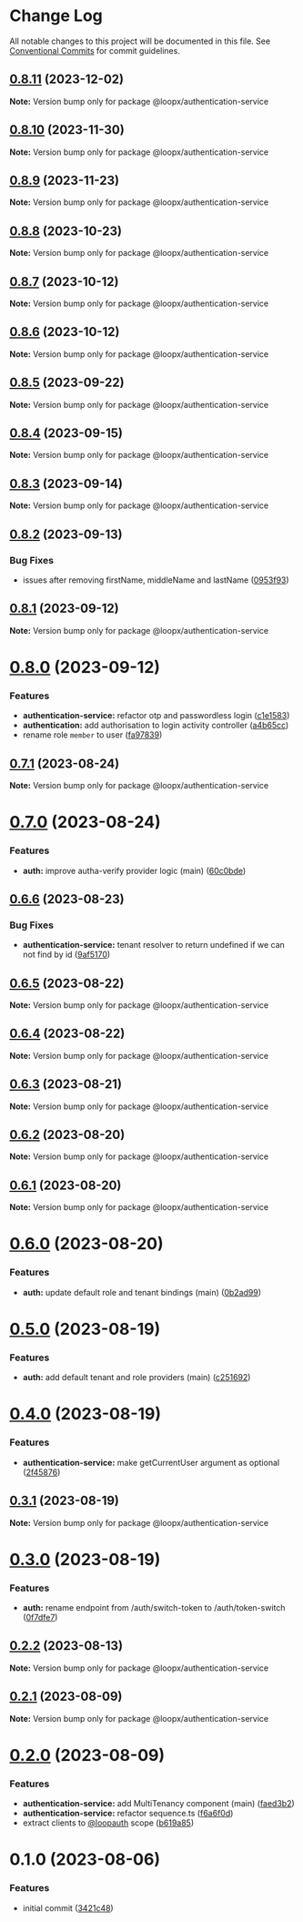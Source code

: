 # Change Log

All notable changes to this project will be documented in this file.
See [Conventional Commits](https://conventionalcommits.org) for commit guidelines.

## [0.8.11](https://github.com/betaly/loopx/compare/@loopx/authentication-service@0.8.10...@loopx/authentication-service@0.8.11) (2023-12-02)

**Note:** Version bump only for package @loopx/authentication-service





## [0.8.10](https://github.com/betaly/loopx/compare/@loopx/authentication-service@0.8.9...@loopx/authentication-service@0.8.10) (2023-11-30)

**Note:** Version bump only for package @loopx/authentication-service





## [0.8.9](https://github.com/betaly/loopx/compare/@loopx/authentication-service@0.8.8...@loopx/authentication-service@0.8.9) (2023-11-23)

**Note:** Version bump only for package @loopx/authentication-service





## [0.8.8](https://github.com/betaly/loopx/compare/@loopx/authentication-service@0.8.7...@loopx/authentication-service@0.8.8) (2023-10-23)

**Note:** Version bump only for package @loopx/authentication-service





## [0.8.7](https://github.com/betaly/loopx/compare/@loopx/authentication-service@0.8.6...@loopx/authentication-service@0.8.7) (2023-10-12)

**Note:** Version bump only for package @loopx/authentication-service





## [0.8.6](https://github.com/betaly/loopx/compare/@loopx/authentication-service@0.8.5...@loopx/authentication-service@0.8.6) (2023-10-12)

**Note:** Version bump only for package @loopx/authentication-service





## [0.8.5](https://github.com/betaly/loopx/compare/@loopx/authentication-service@0.8.4...@loopx/authentication-service@0.8.5) (2023-09-22)

**Note:** Version bump only for package @loopx/authentication-service





## [0.8.4](https://github.com/betaly/loopx/compare/@loopx/authentication-service@0.8.3...@loopx/authentication-service@0.8.4) (2023-09-15)

**Note:** Version bump only for package @loopx/authentication-service





## [0.8.3](https://github.com/betaly/loopx/compare/@loopx/authentication-service@0.8.2...@loopx/authentication-service@0.8.3) (2023-09-14)

**Note:** Version bump only for package @loopx/authentication-service





## [0.8.2](https://github.com/betaly/loopx/compare/@loopx/authentication-service@0.8.1...@loopx/authentication-service@0.8.2) (2023-09-13)


### Bug Fixes

* issues after removing firstName, middleName and lastName ([0953f93](https://github.com/betaly/loopx/commit/0953f935653b3ac8d9f6a0090d5c8dc4ce31fb7d))





## [0.8.1](https://github.com/betaly/loopx/compare/@loopx/authentication-service@0.8.0...@loopx/authentication-service@0.8.1) (2023-09-12)

**Note:** Version bump only for package @loopx/authentication-service





# [0.8.0](https://github.com/betaly/loopx/compare/@loopx/authentication-service@0.7.1...@loopx/authentication-service@0.8.0) (2023-09-12)


### Features

* **authentication-service:** refactor otp and passwordless login ([c1e1583](https://github.com/betaly/loopx/commit/c1e1583951f05222b3a38b106161d0324775467a))
* **authentication:** add authorisation to login activity controller ([a4b65cc](https://github.com/betaly/loopx/commit/a4b65cc481b3776a270c9ca6f4ce6d5a42ddc641))
* rename role ``member`` to user ([fa97839](https://github.com/betaly/loopx/commit/fa97839462a09c2dc4e0500732c58186b4e0163a))





## [0.7.1](https://github.com/betaly/loopx/compare/@loopx/authentication-service@0.7.0...@loopx/authentication-service@0.7.1) (2023-08-24)

**Note:** Version bump only for package @loopx/authentication-service





# [0.7.0](https://github.com/betaly/loopx/compare/@loopx/authentication-service@0.6.6...@loopx/authentication-service@0.7.0) (2023-08-24)


### Features

* **auth:** improve autha-verify provider logic (main) ([60c0bde](https://github.com/betaly/loopx/commit/60c0bde7150d86e7c13013979b7bc94912f473ca))





## [0.6.6](https://github.com/betaly/loopx/compare/@loopx/authentication-service@0.6.5...@loopx/authentication-service@0.6.6) (2023-08-23)


### Bug Fixes

* **authentication-service:** tenant resolver to return undefined if we can not find by id ([9af5170](https://github.com/betaly/loopx/commit/9af5170686d2f62e83375dc97e2bb4aff9444a96))





## [0.6.5](https://github.com/betaly/loopx/compare/@loopx/authentication-service@0.6.4...@loopx/authentication-service@0.6.5) (2023-08-22)

**Note:** Version bump only for package @loopx/authentication-service





## [0.6.4](https://github.com/betaly/loopx/compare/@loopx/authentication-service@0.6.3...@loopx/authentication-service@0.6.4) (2023-08-22)

**Note:** Version bump only for package @loopx/authentication-service





## [0.6.3](https://github.com/betaly/loopx/compare/@loopx/authentication-service@0.6.2...@loopx/authentication-service@0.6.3) (2023-08-21)

**Note:** Version bump only for package @loopx/authentication-service





## [0.6.2](https://github.com/betaly/loopx/compare/@loopx/authentication-service@0.6.1...@loopx/authentication-service@0.6.2) (2023-08-20)

**Note:** Version bump only for package @loopx/authentication-service





## [0.6.1](https://github.com/betaly/loopx/compare/@loopx/authentication-service@0.6.0...@loopx/authentication-service@0.6.1) (2023-08-20)

**Note:** Version bump only for package @loopx/authentication-service





# [0.6.0](https://github.com/betaly/loopx/compare/@loopx/authentication-service@0.5.0...@loopx/authentication-service@0.6.0) (2023-08-20)


### Features

* **auth:** update default role and tenant bindings (main) ([0b2ad99](https://github.com/betaly/loopx/commit/0b2ad998d980e53e1db8ff700e4d3f08863a76f2))





# [0.5.0](https://github.com/betaly/loopx/compare/@loopx/authentication-service@0.4.0...@loopx/authentication-service@0.5.0) (2023-08-19)


### Features

* **auth:** add default tenant and role providers (main) ([c251692](https://github.com/betaly/loopx/commit/c2516929a5f87abbdd663ae4d763343478ca2e41))





# [0.4.0](https://github.com/betaly/loopx/compare/@loopx/authentication-service@0.3.1...@loopx/authentication-service@0.4.0) (2023-08-19)


### Features

* **authentication-service:** make getCurrentUser argument as optional ([2f45876](https://github.com/betaly/loopx/commit/2f45876c13d25fbb5c97cb3e7b0535d0635d518e))





## [0.3.1](https://github.com/betaly/loopx/compare/@loopx/authentication-service@0.3.0...@loopx/authentication-service@0.3.1) (2023-08-19)

**Note:** Version bump only for package @loopx/authentication-service





# [0.3.0](https://github.com/betaly/loopx/compare/@loopx/authentication-service@0.2.2...@loopx/authentication-service@0.3.0) (2023-08-19)


### Features

* **auth:** rename endpoint from /auth/switch-token to /auth/token-switch ([0f7dfe7](https://github.com/betaly/loopx/commit/0f7dfe7b2c2933676a52a10aabf6d2a5a42aebf5))





## [0.2.2](https://github.com/betaly/loopx/compare/@loopx/authentication-service@0.2.1...@loopx/authentication-service@0.2.2) (2023-08-13)

**Note:** Version bump only for package @loopx/authentication-service





## [0.2.1](https://github.com/betaly/loopx/compare/@loopx/authentication-service@0.2.0...@loopx/authentication-service@0.2.1) (2023-08-09)

**Note:** Version bump only for package @loopx/authentication-service





# [0.2.0](https://github.com/betaly/loopx/compare/@loopx/authentication-service@0.1.0...@loopx/authentication-service@0.2.0) (2023-08-09)


### Features

* **authentication-service:** add MultiTenancy component (main) ([faed3b2](https://github.com/betaly/loopx/commit/faed3b22f28f8a9a0ea59a385ca47ba0685647cd))
* **authentication-service:** refactor sequence.ts ([f6a6f0d](https://github.com/betaly/loopx/commit/f6a6f0d993255edc8a5984cd01ce95c776ddae7c))
* extract clients to [@loopauth](https://github.com/loopauth) scope ([b619a85](https://github.com/betaly/loopx/commit/b619a85551e36afb63a2fa023069e8aff3a38bec))





# 0.1.0 (2023-08-06)


### Features

* initial commit ([3421c48](https://github.com/betaly/loopx/commit/3421c48046c094d0f6e1e68a2fbf35b5facd6736))
